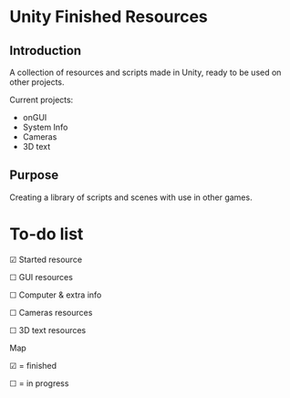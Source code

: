 Unity Finished Resources
====


Introduction
------------

A collection of resources and scripts made in Unity, ready to be used on other projects.

Current projects:

- onGUI
- System Info
- Cameras
- 3D text


Purpose
-------

Creating a library of scripts and scenes with use in other games.


To-do list
==========

&#x2611; Started resource

&#9744; GUI resources

&#9744; Computer & extra info

&#9744; Cameras resources

&#9744; 3D text resources



Map

&#x2611; = finished

&#9744; = in progress
